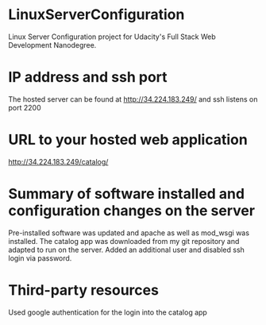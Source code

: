 # LinuxServerConfiguration
Linux Server Configuration project for Udacity's Full Stack Web Development Nanodegree.

# IP address and ssh port
The hosted server can be found at http://34.224.183.249/ and ssh listens on port 2200

# URL to your hosted web application
http://34.224.183.249/catalog/

# Summary of software installed and configuration changes on the server
Pre-installed software was updated and apache as well as mod_wsgi was installed. The catalog app was downloaded from my git repository and adapted to run on the server. Added an additional user and disabled ssh login via password.

# Third-party resources
Used google authentication for the login into the catalog app

